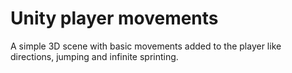 # Unity player movements

A simple 3D scene with basic movements added to the player like directions, jumping and infinite sprinting.
